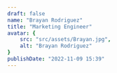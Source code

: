 ```yaml
---
draft: false
name: "Brayan Rodriguez"
title: "Marketing Engineer"
avatar: {
    src: "src/assets/Brayan.jpg",
    alt: "Brayan Rodriguez"
}
publishDate: "2022-11-09 15:39"
---
```

